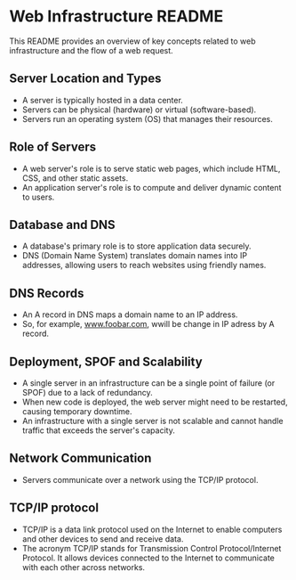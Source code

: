 # Web Infrastructure README

This README provides an overview of key concepts related to web infrastructure and the flow of a web request.

## Server Location and Types

- A server is typically hosted in a data center.
- Servers can be physical (hardware) or virtual (software-based).
- Servers run an operating system (OS) that manages their resources.

## Role of Servers

- A web server's role is to serve static web pages, which include HTML, CSS, and other static assets.
- An application server's role is to compute and deliver dynamic content to users.

## Database and DNS

- A database's primary role is to store application data securely.
- DNS (Domain Name System) translates domain names into IP addresses, allowing users to reach websites using friendly names.

## DNS Records

- An A record in DNS maps a domain name to an IP address.
- So, for example, www.foobar.com, <www> wwill be change in IP adress by A record.

## Deployment, SPOF and Scalability

- A single server in an infrastructure can be a single point of failure (or SPOF) due to a lack of redundancy.
- When new code is deployed, the web server might need to be restarted, causing temporary downtime.
- An infrastructure with a single server is not scalable and cannot handle traffic that exceeds the server's capacity.

## Network Communication

- Servers communicate over a network using the TCP/IP protocol.

## TCP/IP protocol

- TCP/IP is a data link protocol used on the Internet to enable computers and other devices to send and receive data.
- The acronym TCP/IP stands for Transmission Control Protocol/Internet Protocol. It allows devices connected to the Internet to communicate with each other across networks.
